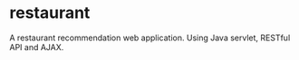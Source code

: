 # restaurant
A restaurant recommendation web application. Using Java servlet, RESTful API and AJAX.
